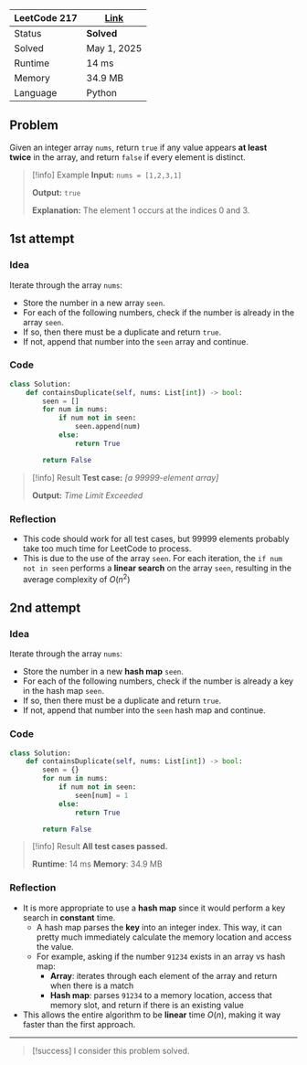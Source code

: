 
| LeetCode 217 | [Link](https://leetcode.com/problems/contains-duplicate/description/) |
| ------------ | --------------------------------------------------------------------- |
| Status       | **Solved**                                                            |
| Solved       | May 1, 2025                                                           |
| Runtime      | 14 ms                                                                 |
| Memory       | 34.9 MB                                                               |
| Language     | Python                                                                |


## Problem
Given an integer array `nums`, return `true` if any value appears **at least twice** in the array, and return `false` if every element is distinct.

> [!info] Example
> **Input:**
> `nums = [1,2,3,1]`
> 
> **Output:**
> `true`
> 
> **Explanation:**
> The element 1 occurs at the indices 0 and 3.


## 1st attempt

### Idea
Iterate through the array `nums`: 
- Store the number in a new array `seen`. 
- For each of the following numbers, check if the number is already in the array `seen`.
- If so, then there must be a duplicate and return `true`.
- If not, append that number into the `seen` array and continue.

### Code
```python
class Solution:
    def containsDuplicate(self, nums: List[int]) -> bool:
        seen = []
        for num in nums:
            if num not in seen:
                seen.append(num)
            else:
                return True

        return False
```

> [!info] Result
> **Test case:**
> *\[a 99999-element array\]*
> 
> **Output:**
> *Time Limit Exceeded*

### Reflection
- This code should work for all test cases, but 99999 elements probably take too much time for LeetCode to process.
- This is due to the use of the array `seen`. For each iteration, the `if num not in seen` performs a **linear search** on the array `seen`, resulting in the average complexity of $O(n^{2})$


## 2nd attempt

### Idea
Iterate through the array `nums`: 
- Store the number in a new **hash map** `seen`. 
- For each of the following numbers, check if the number is already a key in the hash map `seen`.
- If so, then there must be a duplicate and return `true`.
- If not, append that number into the `seen` hash map and continue.

### Code
```python
class Solution:
    def containsDuplicate(self, nums: List[int]) -> bool:
        seen = {}
        for num in nums:
            if num not in seen:
                seen[num] = 1
            else:
                return True

        return False
```

> [!info] Result
> **All test cases passed.**
> 
> **Runtime**: 14 ms 
> **Memory**: 34.9 MB

### Reflection
- It is more appropriate to use a **hash map** since it would perform a key search in **constant** time.
	- A hash map parses the **key** into an integer index. This way, it can pretty much immediately calculate the memory location and access the value. 
	- For example, asking if the number `91234` exists in an array vs hash map:
		- **Array**: iterates through each element of the array and return when there is a match
		- **Hash map**: parses `91234` to a memory location, access that memory slot, and return if there is an existing value
- This allows the entire algorithm to be **linear** time $O(n)$, making it way faster than the first approach.


---

> [!success] I consider this problem solved.

